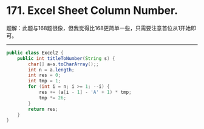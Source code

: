 # 171. Excel Sheet Column Number.

题解：此题与168题很像，但我觉得比168更简单一些，只需要注意首位从1开始即可。

------

```java
public class Excel2 {
    public int titleToNumber(String s) {
        char[] a=s.toCharArray();;
        int n = a.length;
        int res = 0;
        int tmp = 1;
        for (int i = n; i >= 1; --i) {
            res += (a[i - 1] - 'A' + 1) * tmp;
            tmp *= 26;
        }
        return res;
    }
}

```

